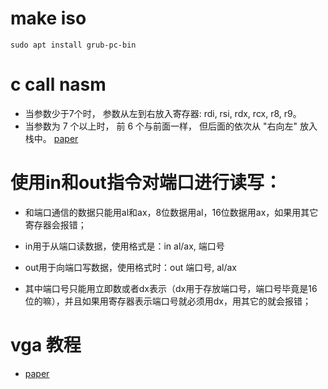 # make iso
`sudo apt install grub-pc-bin`

# c call nasm
* 当参数少于7个时， 参数从左到右放入寄存器: rdi, rsi, rdx, rcx, r8, r9。
* 当参数为 7 个以上时， 前 6 个与前面一样， 但后面的依次从 "右向左" 放入栈中。
[paper](https://www.cnblogs.com/chenchenluo/archive/2012/04/02/2421457.html)

# 使用in和out指令对端口进行读写：

* 和端口通信的数据只能用al和ax，8位数据用al，16位数据用ax，如果用其它寄存器会报错；

* in用于从端口读数据，使用格式是：in al/ax, 端口号

* out用于向端口写数据，使用格式时：out 端口号, al/ax

* 其中端口号只能用立即数或者dx表示（dx用于存放端口号，端口号毕竟是16位的嘛），并且如果用寄存器表示端口号就必须用dx，用其它的就会报错；


# vga 教程

* [paper](https://github.com/AlgorithMan-de/wyoos/blob/master/src/drivers/vga.cpp)